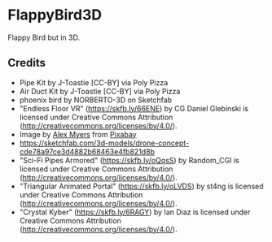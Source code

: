 # FlappyBird3D 
Flappy Bird but in 3D.

## Credits
- Pipe Kit by J-Toastie [CC-BY] via Poly Pizza
- Air Duct Kit by J-Toastie [CC-BY] via Poly Pizza
- phoenix bird by NORBERTO-3D on Sketchfab
- "Endless Floor VR" (https://skfb.ly/66ENE) by CG Daniel Glebinski is licensed under Creative Commons Attribution (http://creativecommons.org/licenses/by/4.0/).
- Image by <a href="https://pixabay.com/users/myersalex216-4979749/?utm_source=link-attribution&utm_medium=referral&utm_campaign=image&utm_content=2638158">Alex Myers</a> from <a href="https://pixabay.com//?utm_source=link-attribution&utm_medium=referral&utm_campaign=image&utm_content=2638158">Pixabay</a>
- https://sketchfab.com/3d-models/drone-concept-cde78a97ce3d4882b68463e4fb821d8b
- "Sci-Fi Pipes Armored" (https://skfb.ly/oQqsS) by Random_CGI is licensed under Creative Commons Attribution (http://creativecommons.org/licenses/by/4.0/).
- "Triangular Animated Portal" (https://skfb.ly/oLVDS) by st4ng is licensed under Creative Commons Attribution (http://creativecommons.org/licenses/by/4.0/).
- "Crystal Kyber" (https://skfb.ly/6RAGY) by Ian Diaz is licensed under Creative Commons Attribution (http://creativecommons.org/licenses/by/4.0/).
